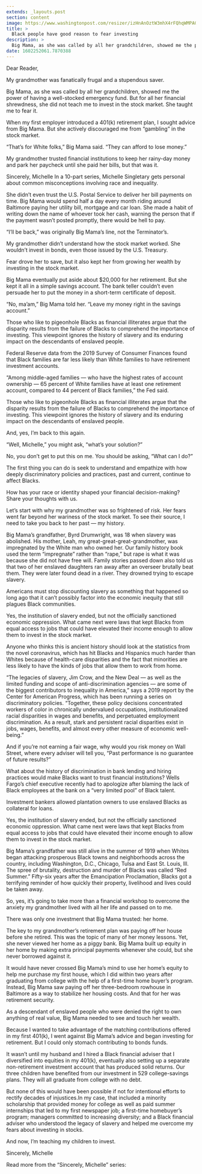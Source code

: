 ```yaml
--- 
extends: _layouts.post 
section: content 
image: https://www.washingtonpost.com/resizer/izHnAnOztW3mhX4rFQhqWMPAG_g=/1484x0/arc-anglerfish-washpost-prod-washpost.s3.amazonaws.com/public/ERPBBX4YEJCD3GGLAHK4E5DLIQ.jpg 
title: > 
  Black people have good reason to fear investing 
description: > 
  Big Mama, as she was called by all her grandchildren, showed me the power of having a well-stocked emergency fund.Big Mama would spend half a day every month riding around Baltimore paying her utility bill, mortgage and car loan.“I’ll be back,” was originally Big Mama’s line, not the Terminator’s.Big Mama built up equity in her home by making extra principal payments whenever she could, but she never borrowed against it.Instead, Big Mama saw paying off her three-bedroom rowhouse in Baltimore as a way to stabilize her housing costs. 
date: 1602252061.7870388 
--- 
```

Dear Reader,

My grandmother was fanatically frugal and a stupendous saver.

Big Mama, as she was called by all her grandchildren, showed me the power of having a well-stocked emergency fund. But for all her financial shrewdness, she did not teach me to invest in the stock market. She taught me to fear it.

When my first employer introduced a 401(k) retirement plan, I sought advice from Big Mama. But she actively discouraged me from “gambling” in the stock market.

“That’s for White folks,” Big Mama said. “They can afford to lose money.”

My grandmother trusted financial institutions to keep her rainy-day money and park her paycheck until she paid her bills, but that was it.

Sincerely, Michelle In a 10-part series, Michelle Singletary gets personal about common misconceptions involving race and inequality.

She didn’t even trust the U.S. Postal Service to deliver her bill payments on time. Big Mama would spend half a day every month riding around Baltimore paying her utility bill, mortgage and car loan. She made a habit of writing down the name of whoever took her cash, warning the person that if the payment wasn’t posted promptly, there would be hell to pay.

“I’ll be back,” was originally Big Mama’s line, not the Terminator’s.

My grandmother didn’t understand how the stock market worked. She wouldn’t invest in bonds, even those issued by the U.S. Treasury.

Fear drove her to save, but it also kept her from growing her wealth by investing in the stock market.

Big Mama eventually put aside about $20,000 for her retirement. But she kept it all in a simple savings account. The bank teller couldn’t even persuade her to put the money in a short-term certificate of deposit.

“No, ma’am,” Big Mama told her. “Leave my money right in the savings account.”

Those who like to pigeonhole Blacks as financial illiterates argue that the disparity results from the failure of Blacks to comprehend the importance of investing. This viewpoint ignores the history of slavery and its enduring impact on the descendants of enslaved people.

Federal Reserve data from the 2019 Survey of Consumer Finances found that Black families are far less likely than White families to have retirement investment accounts.

“Among middle-aged families — who have the highest rates of account ownership — 65 percent of White families have at least one retirement account, compared to 44 percent of Black families,” the Fed said.

Those who like to pigeonhole Blacks as financial illiterates argue that the disparity results from the failure of Blacks to comprehend the importance of investing. This viewpoint ignores the history of slavery and its enduring impact on the descendants of enslaved people.

And, yes, I’m back to this again.

“Well, Michelle,” you might ask, “what’s your solution?”

No, you don’t get to put this on me. You should be asking, “What can I do?”

The first thing you can do is seek to understand and empathize with how deeply discriminatory policies and practices, past and current, continue to affect Blacks.

How has your race or identity shaped your financial decision-making? Share your thoughts with us.

Let’s start with why my grandmother was so frightened of risk. Her fears went far beyond her wariness of the stock market. To see their source, I need to take you back to her past — my history.

Big Mama’s grandfather, Byrd Drumwright, was 18 when slavery was abolished. His mother, Leah, my great-great-great-grandmother, was impregnated by the White man who owned her. Our family history book used the term “impregnate” rather than “rape,” but rape is what it was because she did not have free will. Family stories passed down also told us that two of her enslaved daughters ran away after an overseer brutally beat them. They were later found dead in a river. They drowned trying to escape slavery.

Americans must stop discounting slavery as something that happened so long ago that it can’t possibly factor into the economic inequity that still plagues Black communities.

Yes, the institution of slavery ended, but not the officially sanctioned economic oppression. What came next were laws that kept Blacks from equal access to jobs that could have elevated their income enough to allow them to invest in the stock market.

Anyone who thinks this is ancient history should look at the statistics from the novel coronavirus, which has hit Blacks and Hispanics much harder than Whites because of health-care disparities and the fact that minorities are less likely to have the kinds of jobs that allow them to work from home.

“The legacies of slavery, Jim Crow, and the New Deal — as well as the limited funding and scope of anti-discrimination agencies — are some of the biggest contributors to inequality in America,” says a 2019 report by the Center for American Progress, which has been running a series on discriminatory policies. “Together, these policy decisions concentrated workers of color in chronically undervalued occupations, institutionalized racial disparities in wages and benefits, and perpetuated employment discrimination. As a result, stark and persistent racial disparities exist in jobs, wages, benefits, and almost every other measure of economic well-being.”

And if you’re not earning a fair wage, why would you risk money on Wall Street, where every adviser will tell you, “Past performance is no guarantee of future results?”

What about the history of discrimination in bank lending and hiring practices would make Blacks want to trust financial institutions? Wells Fargo’s chief executive recently had to apologize after blaming the lack of Black employees at the bank on a “very limited pool” of Black talent.

Investment bankers allowed plantation owners to use enslaved Blacks as collateral for loans.

Yes, the institution of slavery ended, but not the officially sanctioned economic oppression. What came next were laws that kept Blacks from equal access to jobs that could have elevated their income enough to allow them to invest in the stock market.

Big Mama’s grandfather was still alive in the summer of 1919 when Whites began attacking prosperous Black towns and neighborhoods across the country, including Washington, D.C., Chicago, Tulsa and East St. Louis, Ill. The spree of brutality, destruction and murder of Blacks was called “Red Summer.” Fifty-six years after the Emancipation Proclamation, Blacks got a terrifying reminder of how quickly their property, livelihood and lives could be taken away.

So, yes, it’s going to take more than a financial workshop to overcome the anxiety my grandmother lived with all her life and passed on to me.

There was only one investment that Big Mama trusted: her home.

The key to my grandmother’s retirement plan was paying off her house before she retired. This was the topic of many of her money lessons. Yet, she never viewed her home as a piggy bank. Big Mama built up equity in her home by making extra principal payments whenever she could, but she never borrowed against it.

It would have never crossed Big Mama’s mind to use her home’s equity to help me purchase my first house, which I did within two years after graduating from college with the help of a first-time home buyer’s program. Instead, Big Mama saw paying off her three-bedroom rowhouse in Baltimore as a way to stabilize her housing costs. And that for her was retirement security.

As a descendant of enslaved people who were denied the right to own anything of real value, Big Mama needed to see and touch her wealth.

Because I wanted to take advantage of the matching contributions offered in my first 401(k), I went against Big Mama’s advice and began investing for retirement. But I could only stomach contributing to bonds funds.

It wasn’t until my husband and I hired a Black financial adviser that I diversified into equities in my 401(k), eventually also setting up a separate non-retirement investment account that has produced solid returns. Our three children have benefited from our investment in 529 college-savings plans. They will all graduate from college with no debt.

But none of this would have been possible if not for intentional efforts to rectify decades of injustices.In my case, that included a minority scholarship that provided money for college as well as paid summer internships that led to my first newspaper job; a first-time homebuyer’s program; managers committed to increasing diversity; and a Black financial adviser who understood the legacy of slavery and helped me overcome my fears about investing in stocks.

And now, I’m teaching my children to invest.

Sincerely, Michelle

Read more from the “Sincerely, Michelle” series: